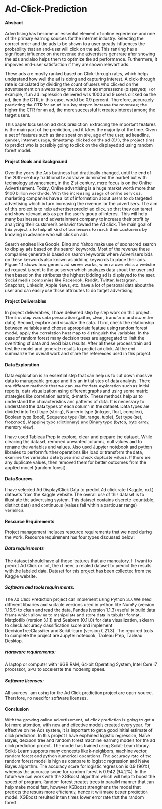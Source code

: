 # Ad-Click-Prediction
#### Abstract
Advertising has become an essential element of online experience and one of the primary earning sources for the internet industry. Selecting the correct order and the ads to be shown to a user greatly influences the probability that an end-user will click on the ad. This ranking has a significant influence on the revenue the advertisers generate after showing the ads and also helps them to optimize the ad performance. Furthermore, it improves end-user satisfaction if they are shown relevant ads. 

These ads are mostly ranked based on Click-through rates, which helps understand how well the ad is doing and capturing interest. A click-through rate is calculated by dividing the count of users who clicked on the advertisement on a website by the count of ad impressions (displayed). For example, if an ad impression delivered was 1000 and 9 users clicked on the ad, then the CTR, in this case, would be 0.9 percent. Therefore, accurately predicting the CTR for an ad is a key step to increase the revenues; the higher the CTR for an ad, the more successful it creates interest among the target users. 

This paper focuses on ad click prediction. Extracting the important features is the main part of the prediction, and it takes the majority of the time. Given a set of features such as time spent on site, age of the user, ad headline, gender, internet usage, timestamp, clicked on the ad (0/1), the project aims to predict who is possibly going to click on the displayed ad using random forest model.

#### Project Goals and Background 
Over the years the Ads business had drastically changed, until the end of the 20th-century traditional tv ads have dominated the market but with technology advancement, in the 21st century, more focus is on the Online Advertisement. Today, Online advertising is a huge market worth more than $160 billion worldwide. With the increasing usage of online services, marketing companies have a lot of information about users to do targeted advertising which in turn increasing the revenue for the advertisers. The aim of this project is to help advertiser predict ad click, so that they can target and show relevant ads as per the user’s group of interest. This will help many businesses and advertainment company to increase their profit by analyzing their customer’s behavior toward the Ad click. The main goal of this project is to help all kind of businesses to reach their customers by knowing in advance who will click on ads.

Search engines like Google, Bing and Yahoo make use of sponsored search to display ads based on the search keywords. Most of the revenue these companies generate is based on search keywords where Advertisers bids on these keywords also known as bidding keywords to place their ads. Figure 1.1 shows how generic ad server works, when a user visits a website ad request is sent to the ad server which analyzes data about the user and then based on the attributes the highest bidding ad is displayed to the user. Social media companies like Facebook, Reddit, Twitter, Instagram, Snapchat, LinkedIn, Apple News, etc. have a lot of personal data about the user and can easily use those attributes to do target advertising. 

#### Project Deliverables 
In project deliverables, I have delivered step by step work on this project. The first step was data preparation (gather, clean, transform and store the data). Second, explore and visualize the data. Third, check the relationship between variables and choose appropriate feature using random forest model, apply the correlation heat map to distinguish the variables. In the case of random forest many decision trees are aggregated to limit the overfitting of data and avoid bias results. After all these process train and test the model and generate results to predict ad click. At the end summarize the overall work and share the references used in this project.

#### Data Exploration
Data exploration is an essential step that can help us to cut down massive data to manageable groups and it is an initial step of data analysis. There are different methods that we can use for data exploration such as initial reports, data visualization using different graphs and using some matrix strategies like correlation matrix, d-matrix. These methods help us to understand the characteristics and patterns of data. It is necessary to understand the data types of each column in the dataset. Data types are divided into Text type (string), Numeric type (integer, float, complex), Boolean type (bool), Sequence type (list, range, tuple), Set type (set, frozenset), Mapping type (dictionary) and Binary type (bytes, byte array, memory view).

I have used Tableau Prep to explore, clean and prepare the dataset. While cleaning the dataset, removed unwanted columns, null values and to rename the variables and values. Also used Jupyter notebook and python libraries to perform further operations like load or transform the data, examine the variables data types and check duplicate values. If there are any duplicate values, then removed them for better outcomes from the applied model (random forest).

#### Data Sources
I have selected Ad Display/Click Data to predict Ad click rate (Kaggle, n.d.) datasets from the Kaggle website. The overall use of this dataset is to illustrate the advertising system. This dataset contains discrete (countable, distinct data) and continuous (values fall within a particular range) variables. 

#### Resource Requirements

Project management includes resource requirements that we need during the work. Resource requirement has four types discussed below:
##### Data requirements:
The dataset should have all those features that are mandatory. If I want to predict Ad Click or not, then I need a related dataset to predict the results with the labeled data. Dataset for this project has been collected from the Kaggle website. 
##### Software and tools requirements:
The Ad Click Prediction project can implement using Python 3.7. We need different libraries and suitable versions used in python like NumPy (version 1.16.5) to clean and read the data, Pandas (version 1.1.3) useful to build data frame which allow us to manipulate and store data in tabular format, Matplotlib (version 3.1.1) and Seaborn (0.11.0) for data visualization, sklearn to check accuracy classification score and implement DecisionTreeClassifier and Scikit-learn (version 0.21.3). 
The required tools to complete the project are Jupyter notebook, Tableau Prep, Tableau Desktop.
##### Hardware requirements: 
A laptop or computer with 16GB RAM, 64-bit Operating System, Intel Core i7 processor, GPU to accelerate the modeling speed.
##### Software licenses: 
All sources I am using for the Ad Click prediction project are open-source. Therefore, no need for software licenses. 

#### Conclusion
With the growing online advertisement, ad click prediction is going to get a lot more attention, with new and effective models created every year. For effective online Ads system, it is important to get a good initial estimate of click prediction.
In this project I have explained logistic regression, Naïve Bayes, decision tree and random forest machine learning models for the ad click prediction project. The model has trained using Scikit-Learn library. Scikit-Learn supports many concepts like k-neighbors, machine vector, random forest and python numerical operations. The accuracy rate of the random forest model is high as compare to logistic regression and Naïve Bayes algorithm. The accuracy score for logistic regression is 0.9 (90%), whereas the accuracy score for random forest is 0.942 (94.2%).
In the future we can work with the XGBoost algorithm which will help to boost the speed of program. Random forest creates trees in parallel manner that can help make model fast, however XGBoost strengthens the model that predicts the results more efficiently, hence it will make better prediction model. XGBoost resulted in ten times lower error rate that the random forest.

